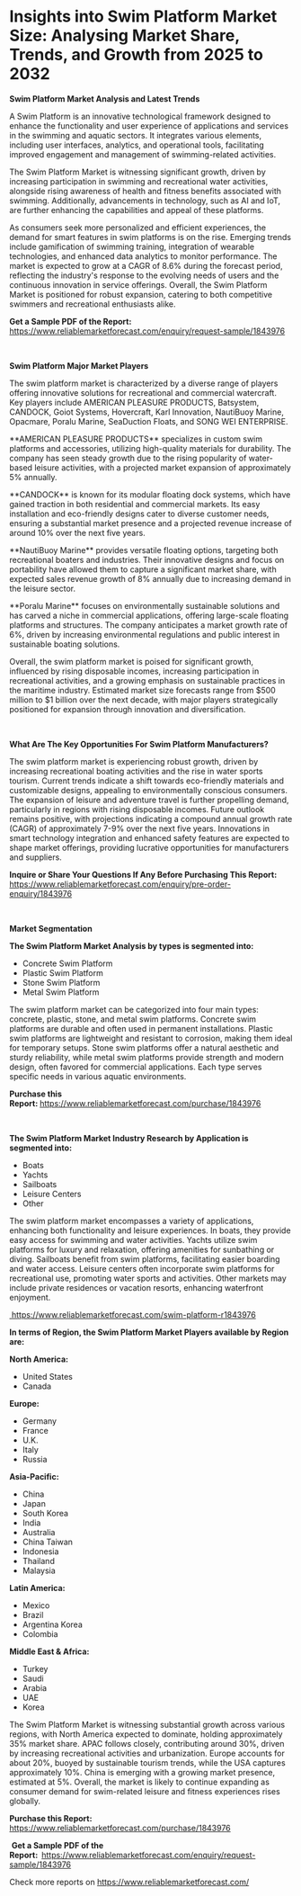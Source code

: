 <p><h1>Insights into Swim Platform Market Size: Analysing Market Share, Trends, and Growth from 2025 to 2032</h1></p><p><strong>Swim Platform Market Analysis and Latest Trends</strong></p>
<p><p>A Swim Platform is an innovative technological framework designed to enhance the functionality and user experience of applications and services in the swimming and aquatic sectors. It integrates various elements, including user interfaces, analytics, and operational tools, facilitating improved engagement and management of swimming-related activities. </p><p>The Swim Platform Market is witnessing significant growth, driven by increasing participation in swimming and recreational water activities, alongside rising awareness of health and fitness benefits associated with swimming. Additionally, advancements in technology, such as AI and IoT, are further enhancing the capabilities and appeal of these platforms. </p><p>As consumers seek more personalized and efficient experiences, the demand for smart features in swim platforms is on the rise. Emerging trends include gamification of swimming training, integration of wearable technologies, and enhanced data analytics to monitor performance. The market is expected to grow at a CAGR of 8.6% during the forecast period, reflecting the industry's response to the evolving needs of users and the continuous innovation in service offerings. Overall, the Swim Platform Market is positioned for robust expansion, catering to both competitive swimmers and recreational enthusiasts alike.</p></p>
<p><strong>Get a Sample PDF of the Report:&nbsp;</strong> <a href="https://www.reliablemarketforecast.com/enquiry/request-sample/1843976?utm_campaign=3178&utm_medium=2&utm_source=Github&utm_content=ia&utm_term=09042025&utm_id=swim-platform">https://www.reliablemarketforecast.com/enquiry/request-sample/1843976</a></p>
<p>&nbsp;</p>
<p><strong>Swim Platform Major Market Players</strong></p>
<p><p>The swim platform market is characterized by a diverse range of players offering innovative solutions for recreational and commercial watercraft. Key players include AMERICAN PLEASURE PRODUCTS, Batsystem, CANDOCK, Goiot Systems, Hovercraft, Karl Innovation, NautiBuoy Marine, Opacmare, Poralu Marine, SeaDuction Floats, and SONG WEI ENTERPRISE.</p><p>**AMERICAN PLEASURE PRODUCTS** specializes in custom swim platforms and accessories, utilizing high-quality materials for durability. The company has seen steady growth due to the rising popularity of water-based leisure activities, with a projected market expansion of approximately 5% annually.</p><p>**CANDOCK** is known for its modular floating dock systems, which have gained traction in both residential and commercial markets. Its easy installation and eco-friendly designs cater to diverse customer needs, ensuring a substantial market presence and a projected revenue increase of around 10% over the next five years.</p><p>**NautiBuoy Marine** provides versatile floating options, targeting both recreational boaters and industries. Their innovative designs and focus on portability have allowed them to capture a significant market share, with expected sales revenue growth of 8% annually due to increasing demand in the leisure sector.</p><p>**Poralu Marine** focuses on environmentally sustainable solutions and has carved a niche in commercial applications, offering large-scale floating platforms and structures. The company anticipates a market growth rate of 6%, driven by increasing environmental regulations and public interest in sustainable boating solutions.</p><p>Overall, the swim platform market is poised for significant growth, influenced by rising disposable incomes, increasing participation in recreational activities, and a growing emphasis on sustainable practices in the maritime industry. Estimated market size forecasts range from $500 million to $1 billion over the next decade, with major players strategically positioned for expansion through innovation and diversification.</p></p>
<p>&nbsp;</p>
<p><strong>What Are The Key Opportunities For Swim Platform Manufacturers?</strong></p>
<p><p>The swim platform market is experiencing robust growth, driven by increasing recreational boating activities and the rise in water sports tourism. Current trends indicate a shift towards eco-friendly materials and customizable designs, appealing to environmentally conscious consumers. The expansion of leisure and adventure travel is further propelling demand, particularly in regions with rising disposable incomes. Future outlook remains positive, with projections indicating a compound annual growth rate (CAGR) of approximately 7-9% over the next five years. Innovations in smart technology integration and enhanced safety features are expected to shape market offerings, providing lucrative opportunities for manufacturers and suppliers.</p></p>
<p><strong>Inquire or Share Your Questions If Any Before Purchasing This Report:</strong> <a href="https://www.reliablemarketforecast.com/enquiry/pre-order-enquiry/1843976?utm_campaign=3178&utm_medium=2&utm_source=Github&utm_content=ia&utm_term=09042025&utm_id=swim-platform">https://www.reliablemarketforecast.com/enquiry/pre-order-enquiry/1843976</a></p>
<p>&nbsp;</p>
<p><strong>Market Segmentation</strong></p>
<p><strong>The Swim Platform Market Analysis by types is segmented into:</strong></p>
<p><ul><li>Concrete Swim Platform</li><li>Plastic Swim Platform</li><li>Stone Swim Platform</li><li>Metal Swim Platform</li></ul></p>
<p><p>The swim platform market can be categorized into four main types: concrete, plastic, stone, and metal swim platforms. Concrete swim platforms are durable and often used in permanent installations. Plastic swim platforms are lightweight and resistant to corrosion, making them ideal for temporary setups. Stone swim platforms offer a natural aesthetic and sturdy reliability, while metal swim platforms provide strength and modern design, often favored for commercial applications. Each type serves specific needs in various aquatic environments.</p></p>
<p><strong>Purchase this Report:&nbsp;</strong><a href="https://www.reliablemarketforecast.com/purchase/1843976?utm_campaign=3178&utm_medium=2&utm_source=Github&utm_content=ia&utm_term=09042025&utm_id=swim-platform">https://www.reliablemarketforecast.com/purchase/1843976</a></p>
<p>&nbsp;</p>
<p><strong>The Swim Platform Market Industry Research by Application is segmented into:</strong></p>
<p><ul><li>Boats</li><li>Yachts</li><li>Sailboats</li><li>Leisure Centers</li><li>Other</li></ul></p>
<p><p>The swim platform market encompasses a variety of applications, enhancing both functionality and leisure experiences. In boats, they provide easy access for swimming and water activities. Yachts utilize swim platforms for luxury and relaxation, offering amenities for sunbathing or diving. Sailboats benefit from swim platforms, facilitating easier boarding and water access. Leisure centers often incorporate swim platforms for recreational use, promoting water sports and activities. Other markets may include private residences or vacation resorts, enhancing waterfront enjoyment.</p></p>
<p><a href="https://www.reliablemarketforecast.com/swim-platform-r1843976?utm_campaign=3178&utm_medium=2&utm_source=Github&utm_content=ia&utm_term=09042025&utm_id=swim-platform">&nbsp;https://www.reliablemarketforecast.com/swim-platform-r1843976</a></p>
<p><strong>In terms of Region, the Swim Platform Market Players available by Region are:</strong></p>
<p>
    <p> <strong> North America: </strong>
        <ul>
            <li>United States</li>
            <li>Canada</li>
        </ul>
        </p> 
    <p> <strong> Europe: </strong>
        <ul>
            <li>Germany</li>
            <li>France</li>
            <li>U.K.</li>
            <li>Italy</li>
            <li>Russia</li>
        </ul>
        </p> 
    <p> <strong> Asia-Pacific: </strong>
        <ul>
            <li>China</li>
            <li>Japan</li>
            <li>South Korea</li>
            <li>India</li>
            <li>Australia</li>
            <li>China Taiwan</li>
            <li>Indonesia</li>
            <li>Thailand</li>
            <li>Malaysia</li>
        </ul>
        </p> 
    <p> <strong> Latin America: </strong>
        <ul>
            <li>Mexico</li>
            <li>Brazil</li>
            <li>Argentina Korea</li>
            <li>Colombia</li>
        </ul>
        </p> 
    <p> <strong> Middle East & Africa: </strong>
        <ul>
            <li>Turkey</li>
            <li>Saudi</li>
            <li>Arabia</li>
            <li>UAE</li>
            <li>Korea</li>
        </ul>
    </p>
    </p>
<p><p>The Swim Platform Market is witnessing substantial growth across various regions, with North America expected to dominate, holding approximately 35% market share. APAC follows closely, contributing around 30%, driven by increasing recreational activities and urbanization. Europe accounts for about 20%, buoyed by sustainable tourism trends, while the USA captures approximately 10%. China is emerging with a growing market presence, estimated at 5%. Overall, the market is likely to continue expanding as consumer demand for swim-related leisure and fitness experiences rises globally.</p></p>
<p><strong>Purchase this Report: </strong><a href="https://www.reliablemarketforecast.com/purchase/1843976?utm_campaign=3178&utm_medium=2&utm_source=Github&utm_content=ia&utm_term=09042025&utm_id=swim-platform">https://www.reliablemarketforecast.com/purchase/1843976</a></p>
<p>&nbsp;<strong>Get a Sample PDF of the Report:&nbsp;&nbsp;</strong><a href="https://www.reliablemarketforecast.com/enquiry/request-sample/1843976?utm_campaign=3178&utm_medium=2&utm_source=Github&utm_content=ia&utm_term=09042025&utm_id=swim-platform">https://www.reliablemarketforecast.com/enquiry/request-sample/1843976</a></p>
<p><strong></strong></p>
<p>Check more reports on <a href="https://www.reliablemarketforecast.com/?utm_campaign=3178&utm_medium=2&utm_source=Github&utm_content=ia&utm_term=09042025&utm_id=swim-platform">https://www.reliablemarketforecast.com/</a></p>